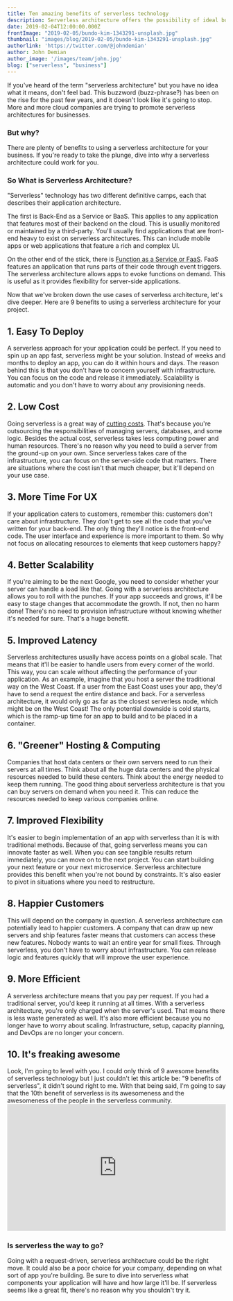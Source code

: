 ```yaml
---
title: Ten amazing benefits of serverless technology
description: Serverless architecture offers the possibility of ideal business implementations by doing the hard work for you. Here are some pros and cons.
date: 2019-02-04T12:00:00.000Z
frontImage: "2019-02-05/bundo-kim-1343291-unsplash.jpg"
thumbnail: "images/blog/2019-02-05/bundo-kim-1343291-unsplash.jpg"
authorlink: 'https://twitter.com/@johndemian'
author: John Demian
author_image: '/images/team/john.jpg'
blog: ["serverless", "business"]
---
```



If you've heard of the term "serverless architecture" but you have no idea what it means, don't feel bad. This buzzword (buzz-phrase?) has been on the rise for the past few years, and it doesn't look like it's going to stop. More and more cloud companies are trying to promote serverless architectures for businesses.

<h3>But why?</h3>

There are plenty of benefits to using a serverless architecture for your business. If you're ready to take the plunge, dive into why a serverless architecture could work for you.

<h3>So What is Serverless Architecture?</h3>
"Serverless" technology has two different definitive camps, each that describes their application architecture.

The first is Back-End as a Service or BaaS. This applies to any application that features most of their backend on the cloud. This is usually monitored or maintained by a third-party. You'll usually find applications that are front-end heavy to exist on serverless architectures. This can include mobile apps or web applications that feature a rich and complex UI.

On the other end of the stick, there is <a href="https://dashbird.io/blog/what-is-faas-function-as-a-service/">Function as a Service or FaaS</a>. FaaS features an application that runs parts of their code through event triggers. The serverless architecture allows apps to evoke functions on demand. This is useful as it provides flexibility for server-side applications.

Now that we've broken down the use cases of serverless architecture, let's dive deeper. Here are 9 benefits to using a serverless architecture for your project.

<h2>1. Easy To Deploy</h2>
A serverless approach for your application could be perfect. If you need to spin up an app fast, serverless might be your solution. Instead of weeks and months to deploy an app, you can do it within hours and days. The reason behind this is that you don't have to concern yourself with infrastructure. You can focus on the code and release it immediately. Scalability is automatic and you don't have to worry about any provisioning needs.

<h2>2. Low Cost</h2>
Going serverless is a great way of <a href="https://dzone.com/articles/the-great-serverless-cost-debate-serverless-costle">cutting costs</a>. That's because you're outsourcing the responsibilities of managing servers, databases, and some logic. Besides the actual cost, serverless takes less computing power and human resources. There's no reason why you need to build a server from the ground-up on your own. Since serverless takes care of the infrastructure, you can focus on the server-side code that matters. There are situations where the cost isn't that much cheaper, but it'll depend on your use case.

<h2>3. More Time For UX</h2>
If your application caters to customers, remember this: customers don't care about infrastructure. They don't get to see all the code that you've written for your back-end. The only thing they'll notice is the front-end code. The user interface and experience is more important to them. So why not focus on allocating resources to elements that keep customers happy?

<h2>4. Better Scalability</h2>
If you're aiming to be the next Google, you need to consider whether your server can handle a load like that. Going with a serverless architecture allows you to roll with the punches. If your app succeeds and grows, it'll be easy to stage changes that accommodate the growth. If not, then no harm done! There's no need to provision infrastructure without knowing whether it's needed for sure. That's a huge benefit.

<h2>5. Improved Latency</h2>
Serverless architectures usually have access points on a global scale. That means that it'll be easier to handle users from every corner of the world. This way, you can scale without affecting the performance of your application. As an example, imagine that you host a server the traditional way on the West Coast. If a user from the East Coast uses your app, they'd have to send a request the entire distance and back. For a serverless architecture, it would only go as far as the closest serverless node, which might be on the West Coast! The only potential downside is cold starts, which is the ramp-up time for an app to build and to be placed in a container.

<h2>6. "Greener" Hosting & Computing</h2>
Companies that host data centers or their own servers need to run their servers at all times. Think about all the huge data centers and the physical resources needed to build these centers. Think about the energy needed to keep them running. The good thing about serverless architecture is that you can buy servers on demand when you need it. This can reduce the resources needed to keep various companies online.

<h2>7. Improved Flexibility</h2>
It's easier to begin implementation of an app with serverless than it is with traditional methods. Because of that, going serverless means you can innovate faster as well. When you can see tangible results return immediately, you can move on to the next project. You can start building your next feature or your next microservice. Serverless architecture provides this benefit when you're not bound by constraints. It's also easier to pivot in situations where you need to restructure.

<h2>8. Happier Customers</h2>
This will depend on the company in question. A serverless architecture can potentially lead to happier customers. A company that can draw up new servers and ship features faster means that customers can access these new features. Nobody wants to wait an entire year for small fixes. Through serverless, you don't have to worry about infrastructure. You can release logic and features quickly that will improve the user experience.

<h2>9. More Efficient</h2>
A serverless architecture means that you pay per request. If you had a traditional server, you'd keep it running at all times. With a serverless architecture, you're only charged when the server's used. That means there is less waste generated as well. It's also more efficient because you no longer have to worry about scaling. Infrastructure, setup, capacity planning, and DevOps are no longer your concern.

<h2>10. It's freaking awesome</h2>
Look, I'm going to level with you.  I could only think of 9 awesome benefits of serverless technology but I just couldn't let this article be: "9 benefits of serverless", it didn't sound right to me. With that being said, I'm going to say that the 10th benefit of serverless is its awesomeness and the awesomeness of the people in the serverless community.

<div style="width:100%;height:0;padding-bottom:58%;position:relative;"><iframe src="https://giphy.com/embed/8VrtCswiLDNnO" width="100%" height="100%" style="position:absolute" frameBorder="0" class="giphy-embed" allowFullScreen></iframe></div>

<h3>Is serverless the way to go?</h3>
Going with a request-driven, serverless architecture could be the right move. It could also be a poor choice for your company, depending on what sort of app you're building. Be sure to dive into serverless what components your application will have and how large it'll be. If serverless seems like a great fit, there's no reason why you shouldn't try it. 